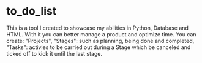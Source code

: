 # to_do_list
This is a tool I created to showcase my abilities in Python, Database and HTML. With it you can better manage a product and optimize time.
You can create: 
"Projects",
"Stages": such as planning, being done and completed,  
"Tasks": activies to be carried out during a Stage which be canceled and ticked
off to kick it until the last stage.
